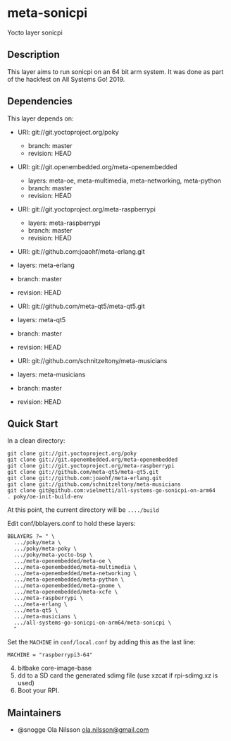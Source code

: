 # meta-sonicpi

Yocto layer sonicpi 

## Description

This layer aims to run sonicpi on an 64 bit arm system.
It was done as part of the hackfest on All Systems Go! 2019.

## Dependencies

This layer depends on:

* URI: git://git.yoctoproject.org/poky
  * branch: master
  * revision: HEAD

* URI: git://git.openembedded.org/meta-openembedded
  * layers: meta-oe, meta-multimedia, meta-networking, meta-python
  * branch: master
  * revision: HEAD

* URI: git://git.yoctoproject.org/meta-raspberrypi
  * layers: meta-raspberrypi
  * branch: master
  * revision: HEAD

* URI: git://github.com:joaohf/meta-erlang.git
 * layers: meta-erlang
 * branch: master
 * revision: HEAD

* URI: git://github.com/meta-qt5/meta-qt5.git
 * layers: meta-qt5
 * branch: master
 * revision: HEAD

* URI: git://github.com/schnitzeltony/meta-musicians
 * layers: meta-musicians
 * branch: master
 * revision: HEAD

## Quick Start

In a clean directory:

```
git clone git://git.yoctoproject.org/poky
git clone git://git.openembedded.org/meta-openembedded
git clone git://git.yoctoproject.org/meta-raspberrypi
git clone git://github.com/meta-qt5/meta-qt5.git
git clone git://github.com:joaohf/meta-erlang.git
git clone git://github.com/schnitzeltony/meta-musicians
git clone git@github.com:vielmetti/all-systems-go-sonicpi-on-arm64
. poky/oe-init-build-env
```

At this point, the current directory will be `..../build`

Edit conf/bblayers.conf to hold these layers:

```
BBLAYERS ?= " \
  .../poky/meta \
  .../poky/meta-poky \
  .../poky/meta-yocto-bsp \
  .../meta-openembedded/meta-oe \
  .../meta-openembedded/meta-multimedia \
  .../meta-openembedded/meta-networking \
  .../meta-openembedded/meta-python \
  .../meta-openembedded/meta-gnome \
  .../meta-openembedded/meta-xcfe \
  .../meta-raspberrypi \
  .../meta-erlang \
  .../meta-qt5 \
  .../meta-musicians \
  .../all-systems-go-sonicpi-on-arm64/meta-sonicpi \
  "
```

Set the `MACHINE` in `conf/local.conf` by adding this as the last line:

```
MACHINE = "raspberrypi3-64"
```

4. bitbake core-image-base
5. dd to a SD card the generated sdimg file (use xzcat if rpi-sdimg.xz is used)
6. Boot your RPI.

## Maintainers

* @snogge Ola Nilsson <ola.nilsson@gmail.com> 
